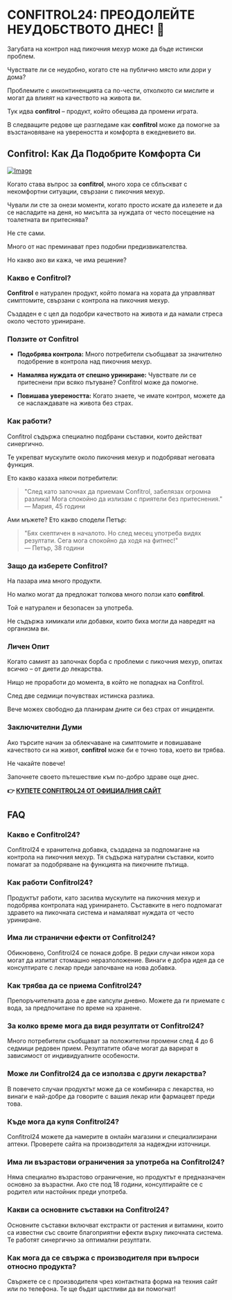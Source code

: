 # CONFITROL24: ПРЕОДОЛЕЙТЕ НЕУДОБСТВОТО ДНЕС! 🌟

Загубата на контрол над пикочния мехур може да бъде истински проблем. 

Чувствате ли се неудобно, когато сте на публично място или дори у дома? 

Проблемите с инконтиненцията са по-чести, отколкото си мислите и могат да влияят на качеството на живота ви. 

Тук идва **confitrol** – продукт, който обещава да промени играта. 

В следващите редове ще разгледаме как **confitrol** може да помогне за възстановяване на увереността и комфорта в ежедневието ви.

## Confitrol: Как Да Подобрите Комфорта Си

[![Image](https://www2.sellhealth.com/233/confitrol24-logo-500.png)](https://gchaffi.com/jjyISVxB)

Когато става въпрос за **confitrol**, много хора се сблъскват с некомфортни ситуации, свързани с пикочния мехур. 

Чували ли сте за онези моменти, когато просто искате да излезете и да се насладите на деня, но мисълта за нуждата от често посещение на тоалетната ви притеснява?

Не сте сами.

Много от нас преминават през подобни предизвикателства. 

Но какво ако ви кажа, че има решение?

### Какво е Confitrol?

**Confitrol** е натурален продукт, който помага на хората да управляват симптомите, свързани с контрола на пикочния мехур.

Създаден е с цел да подобри качеството на живота и да намали стреса около честото уриниране.

### Ползите от Confitrol

- **Подобрява контролa:** Много потребители съобщават за значително подобрение в контрола над пикочния мехур.
  
- **Намалява нуждата от спешно уриниране:** Чувствате ли се притеснени при всяко пътуване? Confitrol може да помогне.

- **Повишава увереността:** Когато знаете, че имате контрол, можете да се наслаждавате на живота без страх.

### Как работи?

Confitrol съдържа специално подбрани съставки, които действат синергично. 

Те укрепват мускулите около пикочния мехур и подобряват неговата функция.

Ето какво казаха някои потребители:

> "След като започнах да приемам Confitrol, забелязах огромна разлика! Мога спокойно да излизам с приятели без притеснения."  
> — Мария, 45 години

Ами мъжете? Ето какво сподели Петър:

> "Бях скептичен в началото. Но след месец употреба видях резултати. Сега мога спокойно да ходя на фитнес!"  
> — Петър, 38 години

### Защо да изберете Confitrol?

На пазара има много продукти. 

Но малко могат да предложат толкова много ползи като **confitrol**.

Той е натурален и безопасен за употреба. 

Не съдържа химикали или добавки, които биха могли да навредят на организма ви.

### Личен Опит

Когато самият аз започнах борба с проблеми с пикочния мехур, опитах всичко – от диети до лекарства. 

Нищо не проработи до момента, в който не попаднах на Confitrol.

След две седмици почувствах истинска разлика. 

Вече можех свободно да планирам дните си без страх от инциденти.

### Заключителни Думи

Ако търсите начин за облекчаване на симптомите и повишаване качеството си на живот, **confitrol** може би е точно това, което ви трябва.

Не чакайте повече!

Започнете своето пътешествие към по-добро здраве още днес.



**👉 [КУПЕТЕ CONFITROL24 ОТ ОФИЦИАЛНИЯ САЙТ](https://gchaffi.com/jjyISVxB)**

## FAQ

### Какво е Confitrol24?
Confitrol24 е хранителна добавка, създадена за подпомагане на контрола на пикочния мехур. Тя съдържа натурални съставки, които помагат за подобряване на функцията на пикочните пътища.

### Как работи Confitrol24?
Продуктът работи, като засилва мускулите на пикочния мехур и подобрява контролата над уринирането. Съставките в него подпомагат здравето на пикочната система и намаляват нуждата от често уриниране.

### Има ли странични ефекти от Confitrol24?
Обикновено, Confitrol24 се понася добре. В редки случаи някои хора могат да изпитат стомашно неразположение. Винаги е добра идея да се консултирате с лекар преди започване на нова добавка.

### Как трябва да се приема Confitrol24?
Препоръчителната доза е две капсули дневно. Можете да ги приемате с вода, за предпочитане по време на хранене.

### За колко време мога да видя резултати от Confitrol24?
Много потребители съобщават за положителни промени след 4 до 6 седмици редовен прием. Резултатите обаче могат да варират в зависимост от индивидуалните особености.

### Може ли Confitrol24 да се използва с други лекарства?
В повечето случаи продуктът може да се комбинира с лекарства, но винаги е най-добре да говорите с вашия лекар или фармацевт преди това.

### Къде мога да купя Confitrol24?
Confitrol24 можете да намерите в онлайн магазини и специализирани аптеки. Проверете сайта на производителя за надеждни източници.

### Има ли възрастови ограничения за употреба на Confitrol24?
Няма специално възрастово ограничение, но продуктът е предназначен основно за възрастни. Ако сте под 18 години, консултирайте се с родител или настойник преди употреба.

### Какви са основните съставки на Confitrol24?
Основните съставки включват екстракти от растения и витамини, които са известни със своите благоприятни ефекти върху пикочната система. Те работят синергично за оптимални резултати.

### Как мога да се свържа с производителя при въпроси относно продукта? 
Свържете се с производителя чрез контактната форма на техния сайт или по телефона. Те ще бъдат щастливи да ви помогнат!